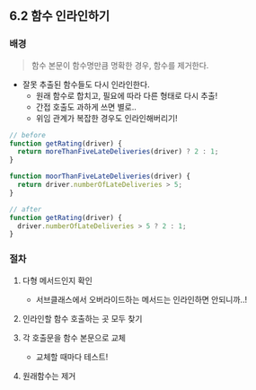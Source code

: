 ## 6.2 함수 인라인하기

### 배경

> 함수 본문이 함수명만큼 명확한 경우, 함수를 제거한다.

- 잘못 추출된 함수들도 다시 인라인한다.
  - 원래 함수로 합치고, 필요에 따라 다른 형태로 다시 추출!
  - 간접 호출도 과하게 쓰면 별로..
  - 위임 관계가 복잡한 경우도 인라인해버리기!

```js
// before
function getRating(driver) {
  return moreThanFiveLateDeliveries(driver) ? 2 : 1;
}

function moorThanFiveLateDeliveries(driver) {
  return driver.numberOfLateDeliveries > 5;
}

// after
function getRating(driver) {
  driver.numberOfLateDeliveries > 5 ? 2 : 1;
}
```

### 절차

1. 다형 메서드인지 확인

   - 서브클래스에서 오버라이드하는 메서드는 인라인하면 안되니까..!

2. 인라인할 함수 호출하는 곳 모두 찾기
3. 각 호출문을 함수 본문으로 교체

   - 교체할 때마다 테스트!

4. 원래함수는 제거

